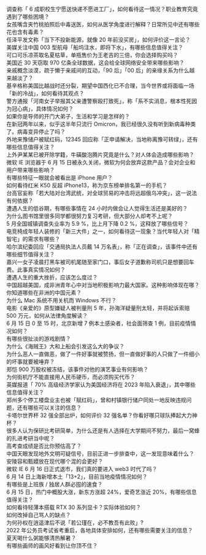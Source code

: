 调查称「 6 成职校生宁愿送快递不愿进工厂」，如何看待这一情况？职业教育究竟遇到了哪些困境？  
女孩嘴含夹竹桃拍照后中毒送医，如何从医学角度进行解释？日常所见中还有哪些花也含有毒素？  
任泽平发文称「当下不投新能源，就像 20 年前没买房」，如何评价这一言论？  
美媒关注中国 003 型航母「船坞注水，即将下水」，有哪些信息值得关注？  
可口可乐凉茶取名夏枯草，单瓶售价为王老吉的三倍，你会选择购买吗？  
美国近 30 天窃取 970 亿条全球数据，这会给全球网络安全带来哪些影响？  
亲戚概念淡漠，疏于懒于亲戚间的互动，「90 后」「00 后」的亲缘关系为什么越来越淡了？  
基辛格称美国比越战时还分裂，期望中国西化已不合理，当今世界或将面临一场「新的冷战」，如何看待其观点？  
警方通报「河南女子举报其父亲遭警察殴打致死」，称「系不实消息，根本性死因为冠心病」，具体情况如何？  
如果你是导师的开门大弟子，生活和学习是怎样的？  
在新冠两年以来，似乎这半年只流行 Omicron，我已经很久没有听到新病毒种类了。病毒变异停止了吗？  
外地来豫储户被赋红码，12345 回应称「正申请解决，当地称离豫可转绿」，还有哪些信息值得关注？  
上外尹某某已被开除学籍，牛磺酸泡腾片究竟是什么？对人体会造成哪些影响？  
微软 IE 浏览器于 6 月 15 日被永久关闭，微软为何会放弃这款产品？会对企业和用户带来哪些影响？  
有哪些特征一眼就会被看出是 iPhone 用户？  
如何看待红米 K50 反超 iPhone13，称为京东榜单排名第一的手机？  
台高官妄称「若大陆对台湾武统，对全球贸易的冲击将远超俄乌冲突」，这一说法有何依据？  
遭遇人生的低谷期，有哪些事情在 24 小时内做会让人觉得生活还是美好的？  
为什么图书馆里很多同学都很努力复习考研，但大部分人却考不上呢？  
5 月全国城镇调查失业率为 5.9 %，比上月下降 0.2 %，这释放了哪些信号？  
电竞椅成年轻人装修的「新三大件」之一，如何看待这一现象？当代年轻人对「精智宅」的需求有哪些？  
哈尔滨纪委回应「交通局执法人员戴 14 万名表」，称「正在调查」，该事件中还有哪些细节值得关注？  
嘉兴一女子凌晨打黑车被司机尾随至家门口，事后女子道歉称司机只是想要回车费。此事真实情况如何？  
遭遇人生的重大挫折，应该怎么度过？  
中国超越美国，成非洲青年心中对当地积极影响力最大国家。这种影响体现在哪？你知道哪些在非洲的中国元素？  
为什么 Mac 系统不用关机而 Windows 不行？  
电影《亲爱的》原型嫌疑人被判量刑 5 年，孙海洋疑量刑太轻，并将起诉索赔 500 万元，如何从法律角度解读？  
6 月 15 日 0 至 15 时，北京新增 7 例本土感染者，社会面筛查 1 例，目前疫情情况如何？  
有哪些很扯淡的游戏剧情？  
为什么《海贼王》大和上船会引发这么大的争议？  
为什么恶人一直做恶，做了一件好事就被赞扬，但一直做好事的人只做了一件细小的坏事就要被唾弃？  
郑恺 900 万股权被冻结，该事件对他的演艺事业有何影响？  
为何街机厅不能直接用人民币硬币，而必须购买代币？  
英媒报道「 70% 高级经济学家认为美国经济将在 2023 年陷入衰退」，其中哪些信息值得关注？  
郑州多个停工楼盘业主也被「赋红码」，曾和村镇银行储户同处一地反映违规问题，还有哪些可以关注的信息？  
卡塔尔世界杯 32 强全部出炉​，如何评价 32 强名单？你看好哪只球队捧起大力神杯？  
很多人认为保研比考研简单，为什么还是有人选择在大学期间不努力，最后一窝蜂的扎进考研当中呢？  
高考查成绩是否比你预估高了？  
中国天眼发现地外文明可疑信号，目前正进一步排查中，这一发现意味着什么？  
安陵容和甄嬛放在现代哪个混的会更好？  
微软 IE 6 月 16 日正式退市，我们真的要进入 web3 时代了吗？  
6 月 14 日上海新增本土「13+2」，目前当地疫情情况如何？  
有哪些是上班族 / 独居人群必囤的速食？  
6 月 15 日，热门中概股大涨，新东方涨超 24%，爱奇艺涨近 20%，有哪些信息值得关注？  
如何看待轻薄本搭载 RTX 30 系列显卡？实际体验如何？  
如何改掉自己骂人的缺点？  
为何孙权在逍遥津后不说「若公瑾在，必不教吾有此败」?  
2022 年公务员考试省考重启，各地具体安排如何，还有哪些需要关注的信息？  
夏天喝什么粥能够清热解暑？  
有哪些画师的画风好看到让你顶不住？  

